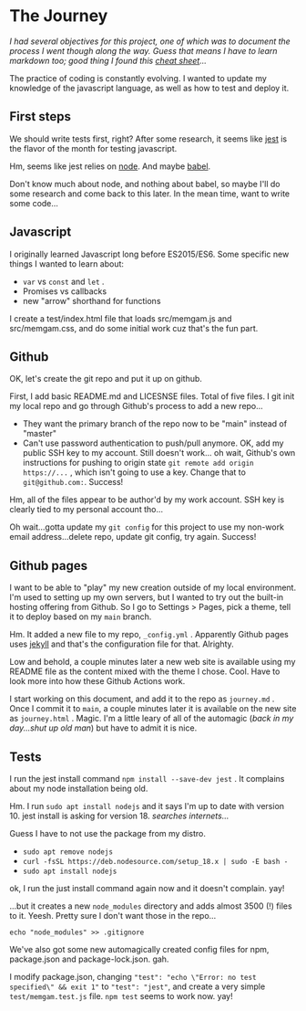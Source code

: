 # The Journey

*I had several objectives for this project, one of which was to document the process I went though along the way.
Guess that means I have to learn markdown too; good thing I found this [cheat sheet](https://www.markdownguide.org/cheat-sheet/)...*

The practice of coding is constantly evolving. I wanted to update my knowledge of the javascript language, as well as how to test and deploy it.

## First steps

We should write tests first, right? After some research, it seems like [jest](https://jestjs.io/) is the flavor of the month for testing javascript. 

Hm, seems like jest relies on [node](https://nodejs.org). And maybe [babel](https://babeljs.io/). 

Don't know much about node, and nothing about babel, so maybe I'll do some research and come back to this later. In the mean time, want to write some code...

## Javascript

I originally learned Javascript long before ES2015/ES6. Some specific new things I wanted to learn about:

- `var` vs `const` and `let` . 
- Promises vs callbacks
- new "arrow" shorthand for functions

I create a test/index.html file that loads src/memgam.js and src/memgam.css, and do some initial work cuz that's the fun part.

## Github

OK, let's create the git repo and put it up on github. 

First, I add basic README.md and LICESNSE files. Total of five files. I git init my  local repo and go through Github's process to add a new repo...

- They want the primary branch of the repo now to be "main" instead of "master"
- Can't use password authentication to push/pull anymore. OK, add my public SSH key to my account. Still doesn't work...
oh wait, Github's own instructions for pushing to origin state `git remote add origin https://...` , which isn't going to use a key. Change that to `git@github.com:`. Success!

Hm, all of the files appear to be author'd by my work account. SSH key is clearly tied to my personal account tho...

Oh wait...gotta update my `git config` for this project to use my non-work email address...delete repo, update git config, try again. Success!

## Github pages

I want to be able to "play" my new creation outside of my local environment. 
I'm used to setting up my own servers, but I wanted to try out the built-in hosting offering from Github. 
So I go to Settings > Pages, pick a theme, tell it to deploy based on my `main` branch. 

Hm. It added a new file to my repo, `_config.yml` . Apparently Github pages uses [jekyll](https://jekyllrb.com/) and that's the configuration file for that. Alrighty.

Low and behold, a couple minutes later a new web site is available using my README file as the content mixed with the theme I chose. Cool. Have to look more into how these Github Actions work.

I start working on this document, and add it to the repo as `journey.md` . Once I commit it to `main`, a couple minutes later it is available on the new site as `journey.html` . Magic. I'm a little leary of all of the automagic (*back in my day...shut up old man*) but have to admit it is nice.

## Tests

I run the jest install command `npm install --save-dev jest` . It complains about my node installation being old. 

Hm. I run `sudo apt install nodejs` and it says I'm up to date with version 10. jest install is asking for version 18. *searches internets...*

Guess I have to not use the package from my distro. 

- `sudo apt remove nodejs`
- `curl -fsSL https://deb.nodesource.com/setup_18.x | sudo -E bash -`
- `sudo apt install nodejs`

ok, I run the just install command again now and it doesn't complain. yay!

...but it creates a new `node_modules` directory and adds almost 3500 (!) files to it. Yeesh. Pretty sure I don't want those in the repo...

`echo "node_modules" >> .gitignore`

We've also got some new automagically created config files for npm, package.json and package-lock.json. gah.

I modify package.json, changing `"test": "echo \"Error: no test specified\" && exit 1"` to `"test": "jest"`, and create a very simple `test/memgam.test.js` file. `npm test` seems to work now. yay!

